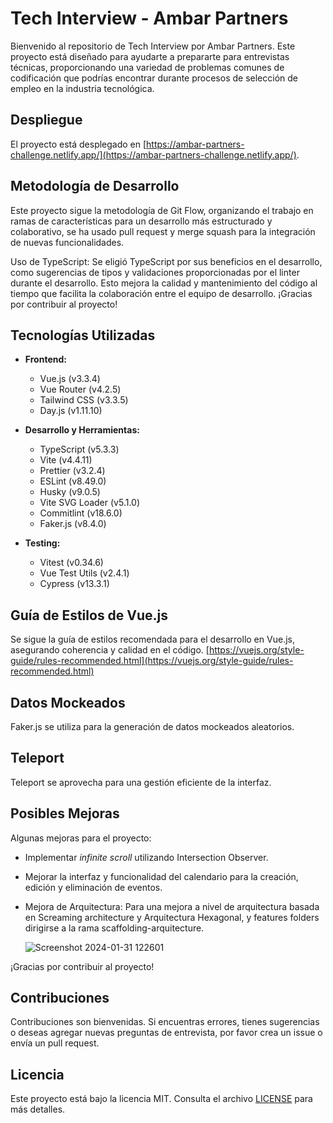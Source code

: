 # Tech Interview - Ambar Partners

Bienvenido al repositorio de Tech Interview por Ambar Partners. Este proyecto está diseñado para ayudarte a prepararte para entrevistas técnicas, proporcionando una variedad de problemas comunes de codificación que podrías encontrar durante procesos de selección de empleo en la industria tecnológica.

## Despliegue

El proyecto está desplegado en [https://ambar-partners-challenge.netlify.app/](https://ambar-partners-challenge.netlify.app/).

## Metodología de Desarrollo

Este proyecto sigue la metodología de Git Flow, organizando el trabajo en ramas de características para un desarrollo más estructurado y colaborativo, se ha usado pull request y merge squash para la integración de nuevas funcionalidades.

Uso de TypeScript: Se eligió TypeScript por sus beneficios en el desarrollo, como sugerencias de tipos y validaciones proporcionadas por el linter durante el desarrollo. Esto mejora la calidad y mantenimiento del código al tiempo que facilita la colaboración entre el equipo de desarrollo.
¡Gracias por contribuir al proyecto!

## Tecnologías Utilizadas

- **Frontend:**

  - Vue.js (v3.3.4)
  - Vue Router (v4.2.5)
  - Tailwind CSS (v3.3.5)
  - Day.js (v1.11.10)

- **Desarrollo y Herramientas:**

  - TypeScript (v5.3.3)
  - Vite (v4.4.11)
  - Prettier (v3.2.4)
  - ESLint (v8.49.0)
  - Husky (v9.0.5)
  - Vite SVG Loader (v5.1.0)
  - Commitlint (v18.6.0)
  - Faker.js (v8.4.0)

- **Testing:**

  - Vitest (v0.34.6)
  - Vue Test Utils (v2.4.1)
  - Cypress (v13.3.1)

## Guía de Estilos de Vue.js

Se sigue la guía de estilos recomendada para el desarrollo en Vue.js, asegurando coherencia y calidad en el código.
[https://vuejs.org/style-guide/rules-recommended.html](https://vuejs.org/style-guide/rules-recommended.html)

## Datos Mockeados

Faker.js se utiliza para la generación de datos mockeados aleatorios.

## Teleport

Teleport se aprovecha para una gestión eficiente de la interfaz.

## Posibles Mejoras

Algunas mejoras para el proyecto:

- Implementar _infinite scroll_ utilizando Intersection Observer.
- Mejorar la interfaz y funcionalidad del calendario para la creación, edición y eliminación de eventos.
- Mejora de Arquitectura: Para una mejora a nivel de arquitectura basada en Screaming architecture y Arquitectura Hexagonal, y features folders dirigirse a la rama scaffolding-arquitecture.

  ![Screenshot 2024-01-31 122601](https://github.com/masedri/tech-interview-ambarpartners/assets/21109779/1faa81f2-5a9c-48d3-81bb-60f587eb748f)


¡Gracias por contribuir al proyecto!

## Contribuciones

Contribuciones son bienvenidas. Si encuentras errores, tienes sugerencias o deseas agregar nuevas preguntas de entrevista, por favor crea un issue o envía un pull request.

## Licencia

Este proyecto está bajo la licencia MIT. Consulta el archivo [LICENSE](LICENSE) para más detalles.
